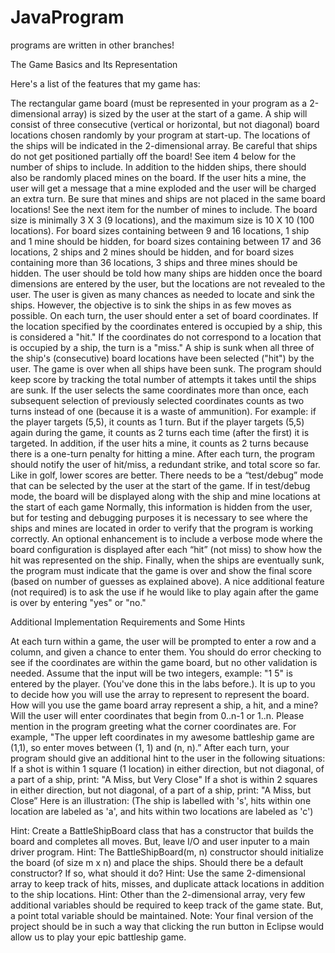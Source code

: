 # JavaProgram
programs are written in other branches!

The Game Basics and Its Representation

Here's a list of the features that my game has:

The rectangular game board (must be represented in your program as a 2-dimensional array) is sized by the user at the start of a game.
A ship will consist of three consecutive (vertical or horizontal, but not diagonal) board locations chosen randomly by your program at start-up. The locations of the ships will be indicated in the 2-dimensional array.  Be careful that ships do not get positioned partially off the board!  See item 4 below for the number of ships to include.
In addition to the hidden ships, there should also be randomly placed mines on the board. If the user hits a mine, the user will get a message that a mine exploded and the user will be charged an extra turn.  Be sure that mines and ships are not placed in the same board locations!  See the next item for the number of mines to include.
The board size is minimally 3 X 3 (9 locations), and the maximum size is 10 X 10 (100 locations). For board sizes containing between 9 and 16 locations, 1 ship and 1 mine should be hidden, for board sizes containing between 17 and 36 locations, 2 ships and 2 mines should be hidden, and for board sizes containing more than 36 locations, 3 ships and three mines should be hidden.
The user should be told how many ships are hidden once the board dimensions are entered by the user, but the locations are not revealed to the user.
The user is given as many chances as needed to locate and sink the ships.  However, the objective is to sink the ships in as few moves as possible.
On each turn, the user should enter a set of board coordinates. If the location specified by the coordinates entered is occupied by a ship, this is considered a "hit." If the coordinates do not correspond to a location that is occupied by a ship, the turn is a "miss." 
A ship is sunk when all three of the ship's (consecutive) board locations have been selected ("hit") by the user. The game is over when all ships have been sunk.
The program should keep score by tracking the total number of attempts it takes until the ships are sunk. If the user selects the same coordinates more than once, each subsequent selection of previously selected coordinates counts as two turns instead of one (because it is a waste of ammunition). 
For example: if the player targets (5,5), it counts as 1 turn. But if the player targets (5,5) again during the game, it counts as 2 turns each time (after the first) it is targeted.  In addition, if the user hits a mine, it counts as 2 turns because there is a one-turn penalty for hitting a mine.
After each turn, the program should notify the user of hit/miss, a redundant strike, and total score so far. Like in golf, lower scores are better.
There needs to be a “test/debug” mode that can be selected by the user at the start of the game.  If in test/debug mode, the board will be displayed along with the ship and mine locations at the start of each game  Normally, this information is hidden from the user, but for testing and debugging purposes it is necessary to see where the ships and mines are located in order to verify that the program is working correctly.  An optional enhancement is to include a verbose mode where the board configuration is displayed after each “hit” (not miss) to show how the hit was represented on the ship.
Finally, when the ships are eventually sunk, the program must indicate that the game is over and show the final score (based on number of guesses as explained above). A nice additional feature (not required) is to ask the use if he would like to play again after the game is over by entering "yes" or "no."

Additional Implementation Requirements and Some Hints

At each turn within a game, the user will be prompted to enter a row and a column, and given a chance to enter them. You should do error checking to see if the coordinates are within the game board, but no other validation is needed. Assume that the input will be two integers, example: "1 5" is entered by the player. (You've done this in the labs before.). It is up to you to decide how you will use the array to represent to represent the board.  How will you use the game board array represent a ship, a hit, and a mine?  Will the user will enter coordinates that begin from 0..n-1 or 1..n. Please mention in the program greeting what the corner coordinates are.  For example, "The upper left coordinates in my awesome battleship game are (1,1), so enter moves between (1, 1) and (n, n).”
After each turn, your program should give an additional hint to the user in the following situations:
If a shot is within 1 square (1 location) in either direction, but not diagonal, of a part of a ship, print: "A Miss, but Very Close"
If a shot is within 2 squares in either direction, but not diagonal, of a part of a ship, print: "A Miss, but Close” Here is an illustration:
                        (The ship is labelled with 's', hits within one location are labeled as 'a', and hits within two locations are labeled as 'c')





Hint: Create a BattleShipBoard class that has a constructor that builds the board and completes all moves. But, leave I/O and user inputer to a main driver program.
Hint: The BattleShipBoard(m, n) constructor should initialize the board (of size m x n) and place the ships. Should there be a default constructor? If so, what should it do?
Hint: Use the same 2-dimensional array to keep track of hits, misses, and duplicate attack locations in addition to the ship locations.
Hint: Other than the 2-dimensional array, very few additional variables should be required to keep track of the game state. But, a point total variable should be maintained.
Note: Your final version of the project should be in such a way that clicking the run button in Eclipse would allow us to play your epic battleship game.
